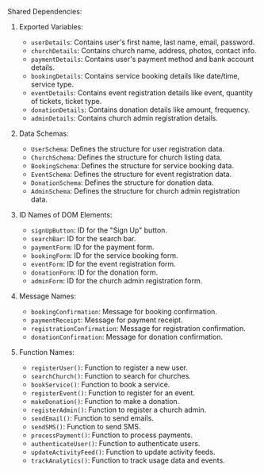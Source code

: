 Shared Dependencies:

1. Exported Variables:
   - `userDetails`: Contains user's first name, last name, email, password.
   - `churchDetails`: Contains church name, address, photos, contact info.
   - `paymentDetails`: Contains user's payment method and bank account details.
   - `bookingDetails`: Contains service booking details like date/time, service type.
   - `eventDetails`: Contains event registration details like event, quantity of tickets, ticket type.
   - `donationDetails`: Contains donation details like amount, frequency.
   - `adminDetails`: Contains church admin registration details.

2. Data Schemas:
   - `UserSchema`: Defines the structure for user registration data.
   - `ChurchSchema`: Defines the structure for church listing data.
   - `BookingSchema`: Defines the structure for service booking data.
   - `EventSchema`: Defines the structure for event registration data.
   - `DonationSchema`: Defines the structure for donation data.
   - `AdminSchema`: Defines the structure for church admin registration data.

3. ID Names of DOM Elements:
   - `signUpButton`: ID for the "Sign Up" button.
   - `searchBar`: ID for the search bar.
   - `paymentForm`: ID for the payment form.
   - `bookingForm`: ID for the service booking form.
   - `eventForm`: ID for the event registration form.
   - `donationForm`: ID for the donation form.
   - `adminForm`: ID for the church admin registration form.

4. Message Names:
   - `bookingConfirmation`: Message for booking confirmation.
   - `paymentReceipt`: Message for payment receipt.
   - `registrationConfirmation`: Message for registration confirmation.
   - `donationConfirmation`: Message for donation confirmation.

5. Function Names:
   - `registerUser()`: Function to register a new user.
   - `searchChurch()`: Function to search for churches.
   - `bookService()`: Function to book a service.
   - `registerEvent()`: Function to register for an event.
   - `makeDonation()`: Function to make a donation.
   - `registerAdmin()`: Function to register a church admin.
   - `sendEmail()`: Function to send emails.
   - `sendSMS()`: Function to send SMS.
   - `processPayment()`: Function to process payments.
   - `authenticateUser()`: Function to authenticate users.
   - `updateActivityFeed()`: Function to update activity feeds.
   - `trackAnalytics()`: Function to track usage data and events.